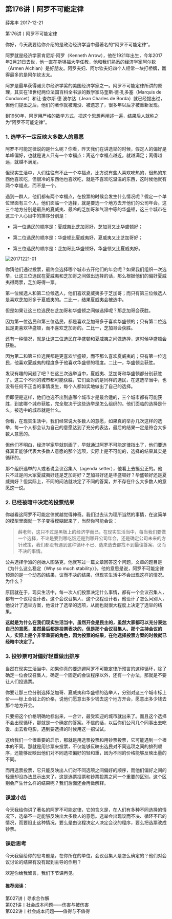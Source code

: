 
## 第176讲丨阿罗不可能定律

薛兆丰
2017-12-21

第176讲丨阿罗不可能定律


你好，今天我要给你介绍的是政治经济学当中最著名的“阿罗不可能定律”。

阿罗就是经济学家肯尼斯·阿罗（Kenneth Arrow），他在1921年出生，今年2017年2月21日去世，他一直在斯坦福大学任教，他和我们熟悉的经济学家阿尔钦（Armen Alchian）是好朋友。阿罗夫妇、阿尔钦夫妇四个人经常一块打桥牌，赢得最多的是阿尔钦太太。

阿罗是最早获得诺贝尔经济学奖的美国经济学家之一。阿罗不可能定律所讲的原理，其实在18世纪两位法国百科全书派的数学家马奎斯∙德∙孔多塞（Marquis de Condorcet）和让∙查尔斯∙德∙波尔达（Jean Charles de Borda）就已经提出过，但他们提出之后，他们的著作就被淹没、被遗忘了，很多年以后才被重新发现。

到1950年，阿罗用严格的数学方式，把这个思想再阐述一遍，结果后人就称之为“阿罗不可能定律”。

### 1. 选举不一定反映大多数人的意愿

阿罗不可能定律说的是什么呢？你看，昨天我们在讲选举的时候，假定人的偏好是单峰偏好，也就是说人只有一个幸福点：离这个幸福点越近，就越满足；离得越远，就越不满足。

但现实生活中，人们往往有不止一个幸福点，比方说有些人喜欢吃热的，很热的东西他喜欢吃，但很冷的东西他也喜欢吃，就是不喜欢吃温温的东西，这时候他就有两个幸福点，而不是一个。

遇到一群人，他们都有两个幸福点，在投票的时候会发生什么情况呢？假定一个单位里面有三个人，他们面临一个选择，就是要选一个地方去开他们的公司年会。这三个地方分别是最热的夏威夷、最冷的芝加哥和气温中等的华盛顿，这三个城市在这三个人心目中的排序分别是：

- 第一位选民的顺序是：夏威夷比芝加哥好，芝加哥又比华盛顿好；

- 第二位选民的顺序是：华盛顿比夏威夷好，夏威夷又比芝加哥好；

- 第三位选民的顺序是：芝加哥比华盛顿好，华盛顿又比夏威夷好。

![20171221-01](https://note.youdao.com/yws/api/personal/file/DAEA4B4DC6C443F984E1BF1F9C2AD0A3?method=download&shareKey=71a2b675da2b16438648e2054ba0a199)

你猜他们通过投票，最终会选择哪个城市去开他们的年会呢？如果我们组织一次选举，让这三位选民在夏威夷和芝加哥之间做出选择的话，那么根据他们的偏好夏威夷得两票，芝加哥得一票。

第一位候选人和第二位候选人，他们喜欢夏威夷多于芝加哥；而只有第三位候选人是喜欢芝加哥多于夏威夷的。二比一，结果夏威夷会被选中。

但是如果让这三位选民在芝加哥和华盛顿之间做选择呢？那芝加哥会获胜。

因为第一位选民和第三位选民，都是喜欢芝加哥多于喜欢华盛顿的；只有第二位选民是更喜欢华盛顿，而不喜欢芝加哥的。二比一，芝加哥会获胜。

还有一种情况，就是让这三位选民在华盛顿和夏威夷之间做选择，这时候华盛顿会获胜。

因为第二和第三位选民都是更喜欢华盛顿，而不那么喜欢夏威夷的；只有第一位选民，他喜欢夏威夷的程度多于他喜欢华盛顿的程度。二比一，华盛顿会获胜。

发现有趣的问题了吧？在这三次选举当中，夏威夷、芝加哥和华盛顿都分别获胜了。这三个不同的城市都可能获胜，它们面对的是同样的选民，在这选举当中，也没有任何不正当的事情发生，每个人都如实地做出了自己的选择。

但即便是这样，他们也选不出到底哪个城市才是最合适的，三个城市都有可能获胜，到底哪个城市获胜，完全取决于这些选举是怎么组织的。他们面临的选择是什么，被选中的城市就是什么。

你看，在现实生活中，我们经常说大多数人的意愿，如果真的举办几次这样的选举，每一个人都会认为自己的意愿达到了充分的表达，最后的结果一定是符合大多数人意愿的。

但他们不明白，经济学家早就刻画了，早就通过阿罗不可能定律指出了，他们要选择真正能够代表大多数人意愿的那个选项，实际上是不可能的，选择的结果其实是循环的。

那个组织选举的人或者说会议召集人（agenda setter），他看上去挺公正的。他只不过是问大家夏威夷好还是芝加哥好？芝加哥好还是华盛顿好？华盛顿好还是夏威夷好？但实际上，不同的问法就决定了不同的答案，并不存在什么大多数人的意愿这一说。

### 2. 已经被暗中决定的投票结果

你越看这阿罗不可能定律就越觉得神奇。我们过去认为理所当然的事情，在这简单的模型里面就一下子变得模糊起来了，当然你可能会说：

> 薛老师，这只不过是黑板上的经济学而已，在现实生活当中，每当我们要做一个选择，不论是要到哪吃饭还是到哪开公司年会，还是确定公司未来的方针政策，我们都没有遇到这种循环不已、选来选去都找不到最佳答案、议而不决的事情。

公共选择学派的创始人图洛克，他就写过一篇文章回答这个问题，文章的题目是《为什么这么稳定（Why so much stability）》。他的意思是说，阿罗不可能定律预测的是一个动态的结果，议而不决的结果，但现实生活中不会出现这样的情况。为什么？

原因就在于，现实生活中，每一次人们投票决定什么事情，都有一个会议召集人，都有一个议程设计者。这个会议召集人、这个议程设计者，他设计了怎么问别人，他设计了选举方案，他设计了选举的选项，从而也就很大程度上决定了选举的结果。

**这就是为什么在我们现实生活当中，虽然开会是民主的，虽然大家都可以充分表达自己的意愿，虽然最后都是投票表决的，但是那个会议召集人、那个主持会议的人，实际上是个非常重要的角色，因为投票的结果，在他选择投票方案的时候就已经暗中决定了。**

### 3. 投钞票可对偏好轻重做出排序

当然在现实生活当中，如果你真的要逃避阿罗不可能定律所预言的这种循环，除了确定一位会议召集人，确定一个固定的会议程序以外，还有一个办法，那就是不要让人们投选票。

你要让那三位分别选择芝加哥、夏威夷和华盛顿的选举人，分别对这三个城市标上价——标上金钱上的价格，说他们愿意出多少钱去这个地方开会，愿意出多少钱去那个地方开会。

只要把这个价格明确地标出来，一合计，最受欢迎的城市就出来了。而且这个选择不会出现循环，那就是一个确定的答案。不信的话，以后你们公司几个同事出去吃饭、出去看电影，遇到要选择的时候用这一招试试。

这给我们一个很重要的启示，那就是用选票投票和用钞票投票，它可能遇到一个根本的不同。那就是用钞票来投票，不仅能够反映出选民对不同选项之间的排列顺序，还能够反映出他们对不同选项偏好的轻和重，因为不同的价格能够反映出量的不同。

而用选票投票，它只能反映出人们对不同选项之间偏好的顺序，而他们偏好之间的轻重却没办法显示出来了。这是选票投票和钞票投票之间一个重要的区别，这个区别会产生什么样的结果呢？我们后面还会再做解释。

### 课堂小结

今天我给你讲了著名的阿罗不可能定律，它的含义是，在人们有多种不同选择的情况下，选举不一定能够反映出大多数人的意愿。选举会出现议而不决、循环不已的情况，而要阻止这种情况，要么是由议程决定人决定会议的程序，要么把选票改成钞票。

### 课后思考
今天我留给你的思考题是，在你所在的单位，会议召集人是怎么确定的？他们对会议讨论的结果有没有起到主导的作用？

欢迎你给我留言，我们下节课再见。

#### 推荐阅读：

第027讲丨寻求合作解  
第021讲丨社会成本问题——伤害与被伤害  
第022讲丨社会成本问题——值得与不值得  
